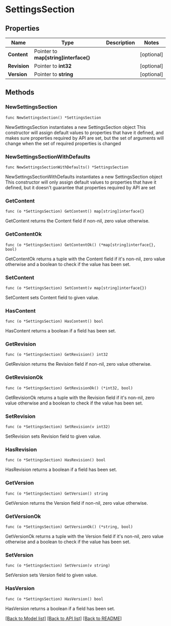 # SettingsSection

## Properties

Name | Type | Description | Notes
------------ | ------------- | ------------- | -------------
**Content** | Pointer to **map[string]interface{}** |  | [optional] 
**Revision** | Pointer to **int32** |  | [optional] 
**Version** | Pointer to **string** |  | [optional] 

## Methods

### NewSettingsSection

`func NewSettingsSection() *SettingsSection`

NewSettingsSection instantiates a new SettingsSection object
This constructor will assign default values to properties that have it defined,
and makes sure properties required by API are set, but the set of arguments
will change when the set of required properties is changed

### NewSettingsSectionWithDefaults

`func NewSettingsSectionWithDefaults() *SettingsSection`

NewSettingsSectionWithDefaults instantiates a new SettingsSection object
This constructor will only assign default values to properties that have it defined,
but it doesn't guarantee that properties required by API are set

### GetContent

`func (o *SettingsSection) GetContent() map[string]interface{}`

GetContent returns the Content field if non-nil, zero value otherwise.

### GetContentOk

`func (o *SettingsSection) GetContentOk() (*map[string]interface{}, bool)`

GetContentOk returns a tuple with the Content field if it's non-nil, zero value otherwise
and a boolean to check if the value has been set.

### SetContent

`func (o *SettingsSection) SetContent(v map[string]interface{})`

SetContent sets Content field to given value.

### HasContent

`func (o *SettingsSection) HasContent() bool`

HasContent returns a boolean if a field has been set.

### GetRevision

`func (o *SettingsSection) GetRevision() int32`

GetRevision returns the Revision field if non-nil, zero value otherwise.

### GetRevisionOk

`func (o *SettingsSection) GetRevisionOk() (*int32, bool)`

GetRevisionOk returns a tuple with the Revision field if it's non-nil, zero value otherwise
and a boolean to check if the value has been set.

### SetRevision

`func (o *SettingsSection) SetRevision(v int32)`

SetRevision sets Revision field to given value.

### HasRevision

`func (o *SettingsSection) HasRevision() bool`

HasRevision returns a boolean if a field has been set.

### GetVersion

`func (o *SettingsSection) GetVersion() string`

GetVersion returns the Version field if non-nil, zero value otherwise.

### GetVersionOk

`func (o *SettingsSection) GetVersionOk() (*string, bool)`

GetVersionOk returns a tuple with the Version field if it's non-nil, zero value otherwise
and a boolean to check if the value has been set.

### SetVersion

`func (o *SettingsSection) SetVersion(v string)`

SetVersion sets Version field to given value.

### HasVersion

`func (o *SettingsSection) HasVersion() bool`

HasVersion returns a boolean if a field has been set.


[[Back to Model list]](../README.md#documentation-for-models) [[Back to API list]](../README.md#documentation-for-api-endpoints) [[Back to README]](../README.md)


